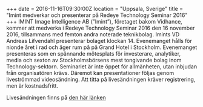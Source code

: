 +++
date = 2016-11-16T09:30:00Z
location = "Uppsala, Sverige"
title = "Imint medverkar och presenterar på Redeye Technology Seminar 2016"
+++
IMINT Image Intelligence AB (”Imint”), företaget bakom Vidhance, kommer att medverka i Redeye Technology Seminar 2016 den 16 november 2016, tillsammans med femton andra noterade teknikbolag. Imints VD Andreas Lifvendahl presenterar bolaget klockan 14.<!--more--> Evenemanget hålls för nionde året i rad och äger rum på på Grand Hotel i Stockholm. Evenemanget presenteras som en spännande mötesplats för investerare, analytiker, media och sexton av Stockholmsbörsens mest tongivande bolag inom Technology-sektorn. Seminariet är inte öppet för allmänheten, utan inbjudan från organisatören krävs. Däremot kan presentationer följas genom liveströmmad videosändning. Att titta på livesändningen kräver registrering, men är kostnadsfritt.

Livesändningen finns på [den här länken](http://beta.redeye.se/member/dashboard/508377/redeye-technology-seminar)

